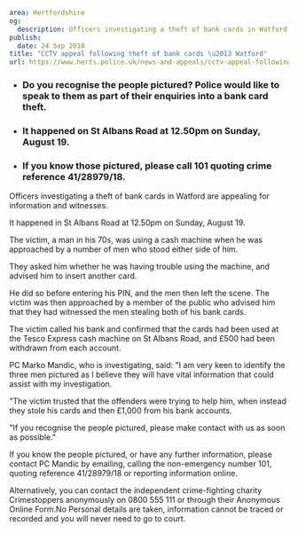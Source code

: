 ```yaml
area: Hertfordshire
og:
  description: Officers investigating a theft of bank cards in Watford are appealing for information and witnesses.
publish:
  date: 24 Sep 2018
title: "CCTV appeal following theft of bank cards \u2013 Watford"
url: https://www.herts.police.uk/news-and-appeals/cctv-appeal-following-theft-of-bank-cards-watford-1815C
```

* ### Do you recognise the people pictured? Police would like to speak to them as part of their enquiries into a bank card theft.

 * ### It happened on St Albans Road at 12.50pm on Sunday, August 19.

 * ### If you know those pictured, please call 101 quoting crime reference 41/28979/18.

Officers investigating a theft of bank cards in Watford are appealing for information and witnesses.

It happened in St Albans Road at 12.50pm on Sunday, August 19.

The victim, a man in his 70s, was using a cash machine when he was approached by a number of men who stood either side of him.

They asked him whether he was having trouble using the machine, and advised him to insert another card.

He did so before entering his PIN, and the men then left the scene. The victim was then approached by a member of the public who advised him that they had witnessed the men stealing both of his bank cards.

The victim called his bank and confirmed that the cards had been used at the Tesco Express cash machine on St Albans Road, and £500 had been withdrawn from each account.

PC Marko Mandic, who is investigating, said: "I am very keen to identify the three men pictured as I believe they will have vital information that could assist with my investigation.

"The victim trusted that the offenders were trying to help him, when instead they stole his cards and then £1,000 from his bank accounts.

"If you recognise the people pictured, please make contact with us as soon as possible."

If you know the people pictured, or have any further information, please contact PC Mandic by emailing, calling the non-emergency number 101, quoting reference 41/28979/18 or reporting information online.

Alternatively, you can contact the independent crime-fighting charity Crimestoppers anonymously on 0800 555 111 or through their Anonymous Online Form.No Personal details are taken, information cannot be traced or recorded and you will never need to go to court.
